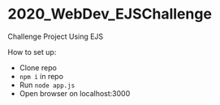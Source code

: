 # 2020_WebDev_EJSChallenge
Challenge Project Using EJS

How to set up:
* Clone repo
* `npm i` in repo
* Run `node app.js`
* Open browser on localhost:3000

